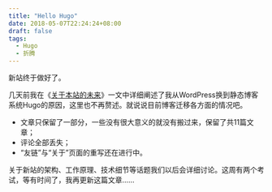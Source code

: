 ```yaml
---
title: "Hello Hugo"
date: 2018-05-07T22:24:24+08:00
draft: false
tags: 
  - Hugo
  - 折腾
---
```


新站终于做好了。

几天前我在《[关于本站的未来](https://www.xxxlbox.com/posts/2018/whats-next-about-this-site/)》一文中详细阐述了我从WordPress换到静态博客系统Hugo的原因，这里也不再赘述。就说说目前博客迁移各方面的情况吧。

* 文章只保留了一部分，一些没有很大意义的就没有搬过来，保留了共11篇文章；
* 评论全部丢失；
* “友链”与“关于”页面的重写还在进行中。

关于新站的架构、工作原理、技术细节等话题我们以后会详细讨论。这周有两个考试，等有时间了，我再更新这篇文章……